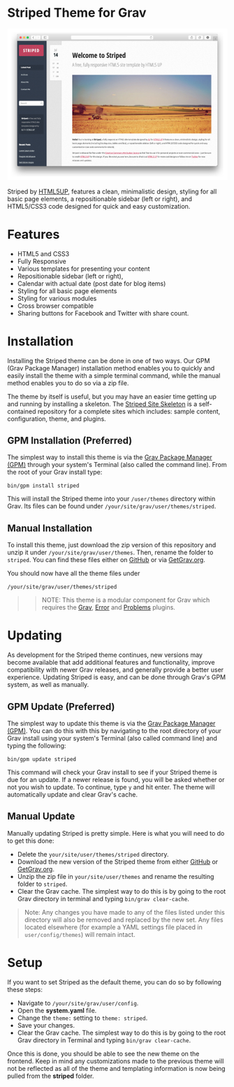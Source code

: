 # Striped Theme for Grav

![Striped](assets/readme_1.png)

Striped by [HTML5UP](http://www.html5up.net), features a clean, minimalistic design, styling for all basic page elements, a repositionable sidebar (left or right), and HTML5/CSS3 code designed for quick and easy customization.

# Features

* HTML5 and CSS3
* Fully Responsive
* Various templates for presenting your content
* Repositionable sidebar (left or right),
* Calendar with actual date (post date for blog items)
* Styling for all basic page elements
* Styling for various modules
* Cross browser compatible
* Sharing buttons for Facebook and Twitter with share count.

# Installation

Installing the Striped theme can be done in one of two ways. Our GPM (Grav Package Manager) installation method enables you to quickly and easily install the theme with a simple terminal command, while the manual method enables you to do so via a zip file.

The theme by itself is useful, but you may have an easier time getting up and running by installing a skeleton. The [Striped Site Skeleton](https://github.com/getgrav/grav-skeleton-striped-site) is a self-contained repository for a complete sites which includes: sample content, configuration, theme, and plugins.

## GPM Installation (Preferred)

The simplest way to install this theme is via the [Grav Package Manager (GPM)](http://learn.getgrav.org/advanced/grav-gpm) through your system's Terminal (also called the command line).  From the root of your Grav install type:

    bin/gpm install striped

This will install the Striped theme into your `/user/themes` directory within Grav. Its files can be found under `/your/site/grav/user/themes/striped`.

## Manual Installation

To install this theme, just download the zip version of this repository and unzip it under `/your/site/grav/user/themes`. Then, rename the folder to `striped`. You can find these files either on [GitHub](https://github.com/getgrav/grav-theme-striped) or via [GetGrav.org](http://getgrav.org/downloads/themes).

You should now have all the theme files under

    /your/site/grav/user/themes/striped

>> NOTE: This theme is a modular component for Grav which requires the [Grav](http://github.com/getgrav/grav), [Error](https://github.com/getgrav/grav-theme-error) and [Problems](https://github.com/getgrav/grav-plugin-problems) plugins.

# Updating

As development for the Striped theme continues, new versions may become available that add additional features and functionality, improve compatibility with newer Grav releases, and generally provide a better user experience. Updating Striped is easy, and can be done through Grav's GPM system, as well as manually.

## GPM Update (Preferred)

The simplest way to update this theme is via the [Grav Package Manager (GPM)](http://learn.getgrav.org/advanced/grav-gpm). You can do this with this by navigating to the root directory of your Grav install using your system's Terminal (also called command line) and typing the following:

    bin/gpm update striped

This command will check your Grav install to see if your Striped theme is due for an update. If a newer release is found, you will be asked whether or not you wish to update. To continue, type `y` and hit enter. The theme will automatically update and clear Grav's cache.

## Manual Update

Manually updating Striped is pretty simple. Here is what you will need to do to get this done:

* Delete the `your/site/user/themes/striped` directory.
* Download the new version of the Striped theme from either [GitHub](https://github.com/getgrav/grav-theme-striped) or [GetGrav.org](http://getgrav.org/downloads/themes).
* Unzip the zip file in `your/site/user/themes` and rename the resulting folder to `striped`.
* Clear the Grav cache. The simplest way to do this is by going to the root Grav directory in terminal and typing `bin/grav clear-cache`.

> Note: Any changes you have made to any of the files listed under this directory will also be removed and replaced by the new set. Any files located elsewhere (for example a YAML settings file placed in `user/config/themes`) will remain intact.

# Setup

If you want to set Striped as the default theme, you can do so by following these steps:

* Navigate to `/your/site/grav/user/config`.
* Open the **system.yaml** file.
* Change the `theme:` setting to `theme: striped`.
* Save your changes.
* Clear the Grav cache. The simplest way to do this is by going to the root Grav directory in Terminal and typing `bin/grav clear-cache`.

Once this is done, you should be able to see the new theme on the frontend. Keep in mind any customizations made to the previous theme will not be reflected as all of the theme and templating information is now being pulled from the **striped** folder.
